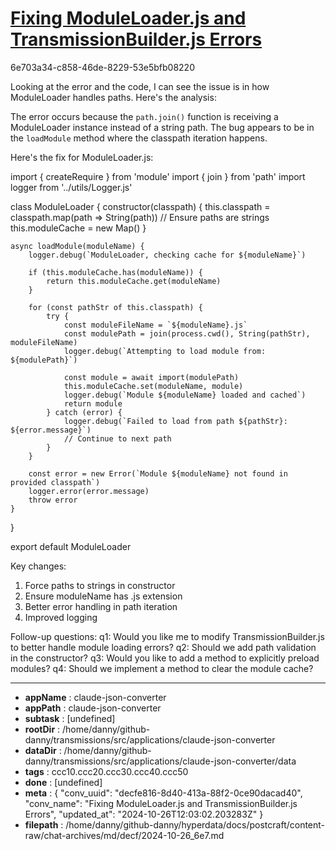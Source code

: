 # [Fixing ModuleLoader.js and TransmissionBuilder.js Errors](https://claude.ai/chat/decfe816-8d40-413a-88f2-0ce90dacad40)

6e703a34-c858-46de-8229-53e5bfb08220

 Looking at the error and the code, I can see the issue is in how ModuleLoader handles paths. Here's the analysis:

The error occurs because the `path.join()` function is receiving a ModuleLoader instance instead of a string path. The bug appears to be in the `loadModule` method where the classpath iteration happens.

Here's the fix for ModuleLoader.js:



<antArtifact identifier="module-loader" type="application/vnd.ant.code" language="javascript" title="Updated ModuleLoader Class">
import { createRequire } from 'module'
import { join } from 'path'
import logger from '../utils/Logger.js'

class ModuleLoader {
    constructor(classpath) {
        this.classpath = classpath.map(path => String(path)) // Ensure paths are strings
        this.moduleCache = new Map()
    }

    async loadModule(moduleName) {
        logger.debug(`ModuleLoader, checking cache for ${moduleName}`)

        if (this.moduleCache.has(moduleName)) {
            return this.moduleCache.get(moduleName)
        }

        for (const pathStr of this.classpath) {
            try {
                const moduleFileName = `${moduleName}.js`
                const modulePath = join(process.cwd(), String(pathStr), moduleFileName)
                logger.debug(`Attempting to load module from: ${modulePath}`)
                
                const module = await import(modulePath)
                this.moduleCache.set(moduleName, module)
                logger.debug(`Module ${moduleName} loaded and cached`)
                return module
            } catch (error) {
                logger.debug(`Failed to load from path ${pathStr}: ${error.message}`)
                // Continue to next path
            }
        }
        
        const error = new Error(`Module ${moduleName} not found in provided classpath`)
        logger.error(error.message)
        throw error
    }
}

export default ModuleLoader
</antArtifact>

Key changes:
1. Force paths to strings in constructor
2. Ensure moduleName has .js extension
3. Better error handling in path iteration
4. Improved logging

Follow-up questions:
q1: Would you like me to modify TransmissionBuilder.js to better handle module loading errors?
q2: Should we add path validation in the constructor?
q3: Would you like to add a method to explicitly preload modules?
q4: Should we implement a method to clear the module cache?

---

* **appName** : claude-json-converter
* **appPath** : claude-json-converter
* **subtask** : [undefined]
* **rootDir** : /home/danny/github-danny/transmissions/src/applications/claude-json-converter
* **dataDir** : /home/danny/github-danny/transmissions/src/applications/claude-json-converter/data
* **tags** : ccc10.ccc20.ccc30.ccc40.ccc50
* **done** : [undefined]
* **meta** : {
  "conv_uuid": "decfe816-8d40-413a-88f2-0ce90dacad40",
  "conv_name": "Fixing ModuleLoader.js and TransmissionBuilder.js Errors",
  "updated_at": "2024-10-26T12:03:02.203283Z"
}
* **filepath** : /home/danny/github-danny/hyperdata/docs/postcraft/content-raw/chat-archives/md/decf/2024-10-26_6e7.md